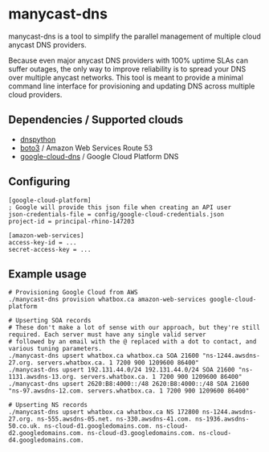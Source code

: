 manycast-dns
============

manycast-dns is a tool to simplify the parallel management of multiple cloud
anycast DNS providers.

Because even major anycast DNS providers with 100% uptime SLAs can suffer
outages, the only way to improve reliability is to spread your DNS over multiple
anycast networks. This tool is meant to provide a minimal command line interface
for provisioning and updating DNS across multiple cloud providers.

Dependencies / Supported clouds
-------------------------------

* [dnspython](https://pypi.python.org/pypi/dnspython)
* [boto3](https://pypi.python.org/pypi/boto3) / Amazon Web Services Route 53
* [google-cloud-dns](https://pypi.python.org/pypi/google-cloud-dns) / Google Cloud Platform DNS

Configuring
-----------

```
[google-cloud-platform]
; Google will provide this json file when creating an API user
json-credentials-file = config/google-cloud-credentials.json
project-id = principal-rhino-147203

[amazon-web-services]
access-key-id = ...
secret-access-key = ...
```

Example usage
-------------

```
# Provisioning Google Cloud from AWS
./manycast-dns provision whatbox.ca amazon-web-services google-cloud-platform

# Upserting SOA records
# These don't make a lot of sense with our approach, but they're still required. Each server must have any single valid server
# followed by an email with the @ replaced with a dot to contact, and various tuning parameters.
./manycast-dns upsert whatbox.ca whatbox.ca SOA 21600 "ns-1244.awsdns-27.org. servers.whatbox.ca. 1 7200 900 1209600 86400"
./manycast-dns upsert 192.131.44.0/24 192.131.44.0/24 SOA 21600 "ns-1131.awsdns-13.org. servers.whatbox.ca. 1 7200 900 1209600 86400"
./manycast-dns upsert 2620:B8:4000::/48 2620:B8:4000::/48 SOA 21600 "ns-97.awsdns-12.com. servers.whatbox.ca. 1 7200 900 1209600 86400"

# Upserting NS records
./manycast-dns upsert whatbox.ca whatbox.ca NS 172800 ns-1244.awsdns-27.org. ns-555.awsdns-05.net. ns-330.awsdns-41.com. ns-1936.awsdns-50.co.uk. ns-cloud-d1.googledomains.com. ns-cloud-d2.googledomains.com. ns-cloud-d3.googledomains.com. ns-cloud-d4.googledomains.com.
```
